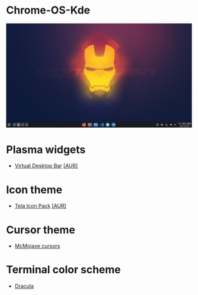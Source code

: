 # Chrome-OS-Kde
![Chrome OS KDE](https://github.com/pavandot/Chrome-OS-Kde/blob/main/preview2.png?raw=true)

# Plasma widgets
- [Virtual Desktop Bar](https://github.com/wsdfhjxc/virtual-desktop-bar) [[AUR]](https://aur.archlinux.org/packages/plasma5-applets-virtual-desktop-bar-git/)

# Icon theme
- [Tela Icon Pack](https://github.com/vinceliuice/Tela-icon-theme) [[AUR]](https://aur.archlinux.org/packages/tela-icon-theme/)

# Cursor theme
- [McMojave cursors](https://store.kde.org/p/1355701/)

# Terminal color scheme
- [Dracula](https://draculatheme.com/konsole/)
